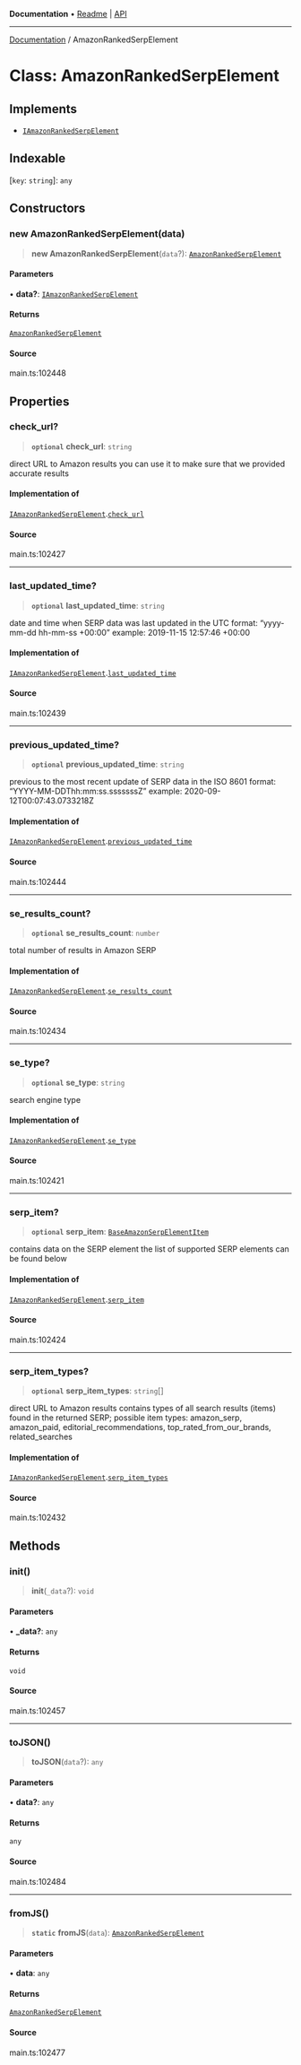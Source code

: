 **Documentation** • [Readme](../README.md) \| [API](../globals.md)

***

[Documentation](../README.md) / AmazonRankedSerpElement

# Class: AmazonRankedSerpElement

## Implements

- [`IAmazonRankedSerpElement`](../interfaces/IAmazonRankedSerpElement.md)

## Indexable

 \[`key`: `string`\]: `any`

## Constructors

### new AmazonRankedSerpElement(data)

> **new AmazonRankedSerpElement**(`data`?): [`AmazonRankedSerpElement`](AmazonRankedSerpElement.md)

#### Parameters

• **data?**: [`IAmazonRankedSerpElement`](../interfaces/IAmazonRankedSerpElement.md)

#### Returns

[`AmazonRankedSerpElement`](AmazonRankedSerpElement.md)

#### Source

main.ts:102448

## Properties

### check\_url?

> **`optional`** **check\_url**: `string`

direct URL to Amazon results
you can use it to make sure that we provided accurate results

#### Implementation of

[`IAmazonRankedSerpElement`](../interfaces/IAmazonRankedSerpElement.md).[`check_url`](../interfaces/IAmazonRankedSerpElement.md#check_url)

#### Source

main.ts:102427

***

### last\_updated\_time?

> **`optional`** **last\_updated\_time**: `string`

date and time when SERP data was last updated
in the UTC format: “yyyy-mm-dd hh-mm-ss +00:00”
example:
2019-11-15 12:57:46 +00:00

#### Implementation of

[`IAmazonRankedSerpElement`](../interfaces/IAmazonRankedSerpElement.md).[`last_updated_time`](../interfaces/IAmazonRankedSerpElement.md#last_updated_time)

#### Source

main.ts:102439

***

### previous\_updated\_time?

> **`optional`** **previous\_updated\_time**: `string`

previous to the most recent update of SERP data
in the ISO 8601 format: “YYYY-MM-DDThh:mm:ss.sssssssZ”
example:
2020-09-12T00:07:43.0733218Z

#### Implementation of

[`IAmazonRankedSerpElement`](../interfaces/IAmazonRankedSerpElement.md).[`previous_updated_time`](../interfaces/IAmazonRankedSerpElement.md#previous_updated_time)

#### Source

main.ts:102444

***

### se\_results\_count?

> **`optional`** **se\_results\_count**: `number`

total number of results in Amazon SERP

#### Implementation of

[`IAmazonRankedSerpElement`](../interfaces/IAmazonRankedSerpElement.md).[`se_results_count`](../interfaces/IAmazonRankedSerpElement.md#se_results_count)

#### Source

main.ts:102434

***

### se\_type?

> **`optional`** **se\_type**: `string`

search engine type

#### Implementation of

[`IAmazonRankedSerpElement`](../interfaces/IAmazonRankedSerpElement.md).[`se_type`](../interfaces/IAmazonRankedSerpElement.md#se_type)

#### Source

main.ts:102421

***

### serp\_item?

> **`optional`** **serp\_item**: [`BaseAmazonSerpElementItem`](BaseAmazonSerpElementItem.md)

contains data on the SERP element
the list of supported SERP elements can be found below

#### Implementation of

[`IAmazonRankedSerpElement`](../interfaces/IAmazonRankedSerpElement.md).[`serp_item`](../interfaces/IAmazonRankedSerpElement.md#serp_item)

#### Source

main.ts:102424

***

### serp\_item\_types?

> **`optional`** **serp\_item\_types**: `string`[]

direct URL to Amazon results
contains types of all search results (items) found in the returned SERP;
possible item types:
amazon_serp, amazon_paid, editorial_recommendations, top_rated_from_our_brands, related_searches

#### Implementation of

[`IAmazonRankedSerpElement`](../interfaces/IAmazonRankedSerpElement.md).[`serp_item_types`](../interfaces/IAmazonRankedSerpElement.md#serp_item_types)

#### Source

main.ts:102432

## Methods

### init()

> **init**(`_data`?): `void`

#### Parameters

• **\_data?**: `any`

#### Returns

`void`

#### Source

main.ts:102457

***

### toJSON()

> **toJSON**(`data`?): `any`

#### Parameters

• **data?**: `any`

#### Returns

`any`

#### Source

main.ts:102484

***

### fromJS()

> **`static`** **fromJS**(`data`): [`AmazonRankedSerpElement`](AmazonRankedSerpElement.md)

#### Parameters

• **data**: `any`

#### Returns

[`AmazonRankedSerpElement`](AmazonRankedSerpElement.md)

#### Source

main.ts:102477
